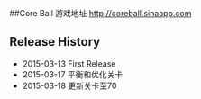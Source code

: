 ##Core Ball
    游戏地址 http://coreball.sinaapp.com
        
## Release History
* 2015-03-13 First Release
* 2015-03-17 平衡和优化关卡
* 2015-03-18 更新关卡至70
